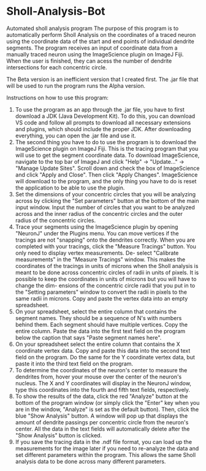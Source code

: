 # Sholl-Analysis-Bot
 Automated sholl analysis program
The purpose of this program is to automatically perform Sholl Analysis on the 
coordinates of a traced neuron using the coordinate data of the start and end points 
of individual dendrite segments. The program receives an input of coordinate data 
from a manually traced neuron using the ImageScience plugin on ImageJ Fiji. When the 
user is finished, they can acess the number of dendrite intersections for each 
concentric circle.

The Beta version is an inefficient version that I created first. The .jar file that
will be used to run the program runs the Alpha version.

Instructions on how to use this program:
1. To use the program as an app through the .jar file, you have to first download
a JDK (Java Development Kit). To do this, you can download VS code and follow all
prompts to download all necessary extensions and plugins, which should include the
proper JDK. After downloading everything, you can open the .jar file and use it.
2. The second thing you have to do to use the program is to download the ImageScience
plugin on ImageJ Fiji. This is the tracing program that you will use to get the 
segment coordinate data. To download ImageScience, navigate to the top bar of 
ImageJ and click "Help" -> "Update..." -> "Manage Update Sites". Scroll down and
check the box of ImageScience and click "Apply and Close". Then click "Apply 
Changes". ImageScience will download to the program, and the only thing you 
have to do is reset the application to be able to use the plugin.
3. Set the dimensions of your concentric circles that you will be analyzing 
across by clicking the "Set parameters" button at the bottom of the main input
window. Input the number of circles that you want to be analyzed across and the
inner radius of the concentric circles and the outer radius of the concentric 
circles.
4. Trace your segments using the ImageScience plugin by opening "NeuronJ" 
under the Plugins menu. You can move vertices if the tracings are not "snapping"
onto the dendrites correctly. When you are completed with your tracings, click
the "Measure Tracings" button. You only need to display vertex measurements. De-
select "Calibrate measurements" in the "Measure Tracings" window. This makes the
coordinates of the tracings in units of microns when the Sholl analysis is meant
to be done across concentric circles of radii in units of pixels. It is possible
to keep the coordinates in units of microns but you will have to change the dim-
ensions of the concentric circle radii that you put in to the "Setting parameters"
window to convert the radii in pixels to the same radii in microns. Copy and 
paste the vertex data into an empty spreadsheet.
5. On your spreadsheet, select the entire column that contains the segment names.
They should be a sequence of N's with numbers behind them. Each segment should
have multiple vertices. Copy the entire column. Paste the
data into the first text field on the program below the caption that says 
"Paste segment names here".
6. On your spreadsheet select the entire column that contains the X coordinate
vertex data. Copy and paste this data into the second text field on the program.
Do the same for the Y coordinate vertex data, but paste it into the third text
field on the program.
7. To determine the coordinates of the neuron's center to measure the dendrites
from, hover your mouse over the center of the neuron's nucleus. The X and Y 
coordinates will display in the NeuronJ window, type this coordinates into
the fourth and fifth text fields, respectively.
8. To show the results of the data, click the red "Analyze" button at the 
bottom of the program window (or simply click the "Enter" key when you are
in the window, "Analyze" is set as the default button). Then, click the blue 
"Show Analysis" button. A window will pop up that displays the amount of dendrite 
passings per concentric circle from the neuron's center. All the data in the 
text fields will automatically delete after the "Show Analysis" button is
clicked.
9. If you save the tracing data in the .ndf file format, you can load up the 
measurements for the image later if you need to re-analyze the data and set 
different parameters within the program. This allows the same Sholl analysis 
data to be done across many different parameters.
